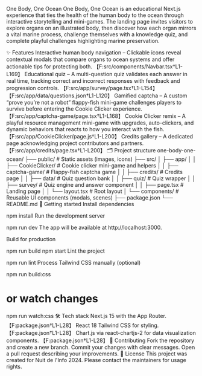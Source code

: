 One Body, One Ocean
One Body, One Ocean is an educational Next.js experience that ties the health of the human body to the ocean through interactive storytelling and mini-games. The landing page invites visitors to explore organs on an illustrated body, then discover how each organ mirrors a vital marine process, challenge themselves with a knowledge quiz, and complete playful challenges highlighting marine preservation.

✨ Features
Interactive human body navigation – Clickable icons reveal contextual modals that compare organs to ocean systems and offer actionable tips for protecting both. 【F:src/components/Navbar.tsx†L1-L169】
Educational quiz – A multi-question quiz validates each answer in real time, tracking correct and incorrect responses with feedback and progression controls. 【F:src/app/survey/page.tsx†L1-L154】【F:src/app/data/questions.json†L1-L120】
Gamified captcha – A custom “prove you’re not a robot” flappy-fish mini-game challenges players to survive before entering the Cookie Clicker experience. 【F:src/app/captcha-game/page.tsx†L1-L168】
Cookie Clicker remix – A playful resource management mini-game with upgrades, auto-clickers, and dynamic behaviors that reacts to how you interact with the fish. 【F:src/app/CookieClicker/page.js†L1-L200】
Credits gallery – A dedicated page acknowledging project contributors and partners. 【F:src/app/credits/page.tsx†L1-L200】
🗂️ Project structure
one-body-one-ocean/
├── public/                 # Static assets (images, icons)
├── src/
│   ├── app/
│   │   ├── CookieClicker/  # Cookie clicker mini-game and helpers
│   │   ├── captcha-game/   # Flappy-fish captcha game
│   │   ├── credits/        # Credits page
│   │   ├── data/           # Quiz question bank
│   │   ├── quiz/           # Quiz wrapper
│   │   ├── survey/         # Quiz engine and answer component
│   │   ├── page.tsx        # Landing page
│   │   └── layout.tsx      # Root layout
│   └── components/         # Reusable UI components (modals, scenes)
├── package.json
└── README.md
🚀 Getting started
Install dependencies

npm install
Run the development server

npm run dev
The app will be available at http://localhost:3000.

Build for production

npm run build
npm start
Lint the project

npm run lint
Process Tailwind CSS manually (optional)

npm run build:css
# or watch changes
npm run watch:css
🛠️ Tech stack
Next.js 15 with the App Router. 【F:package.json†L1-L28】
React 18
Tailwind CSS for styling. 【F:package.json†L1-L28】
Chart.js via react-chartjs-2 for data visualization components. 【F:package.json†L1-L28】
🤝 Contributing
Fork the repository and create a new branch.
Commit your changes with clear messages.
Open a pull request describing your improvements.
📄 License
This project was created for Nuit de l'Info 2024. Please contact the maintainers for usage rights.
